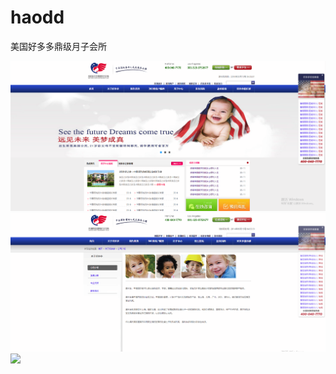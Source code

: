 # haodd
美国好多多鼎级月子会所

![](https://github.com/648613335/haodd/raw/master/截图1.png)
![](https://github.com/648613335/haodd/raw/master/截图2.png)
![](https://github.com/648613335/hdodd/raw/master/截图3.png)
